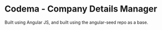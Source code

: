 # Codema - Company Details Manager

Built using Angular JS, and built using the angular-seed repo as a base.

